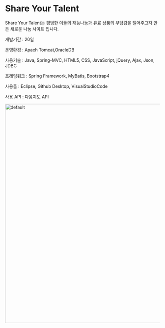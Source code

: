 # Share Your Talent

Share Your Talent는 평범한 이들의 재능나눔과 유료 상품의 부담감을 덜어주고자 만든 새로운 나눔 사이트 입니다.

개발기간 : 20일

운영환경 : Apach Tomcat,OracleDB

사용기술 : Java, Spring-MVC, HTML5, CSS, JavaScript, jQuery, Ajax, Json, JDBC

프레임워크 : Spring Framework, MyBatis, Bootstrap4

사용툴 : Eclipse, Github Desktop, VisualStudioCode

사용 API : 다음지도 API

<img width="714" alt="default" src="https://user-images.githubusercontent.com/45749044/50754972-d5a2f180-129a-11e9-8547-35304a6b599f.png">

